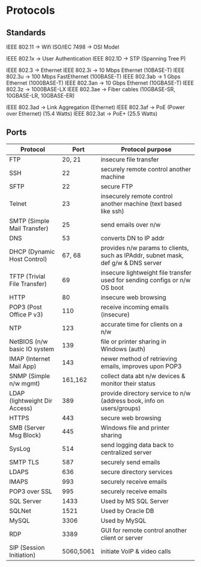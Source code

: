 # Protocols 

## Standards

IEEE 802.11  -> Wifi
ISO/IEC 7498 -> OSI Model


IEEE 802.1x  -> User Authentication
IEEE 802.1D -> STP (Spanning Tree P)

IEEE 802.3   -> Ethernet
IEEE 802.3i -> 10 Mbps Ethernet (10BASE-T)
IEEE 802.3u -> 100 Mbps FastEthernet (100BASE-T)
IEEE 802.3ab -> 1 Gbps Ethernet (1000BASE-T)
IEEE 802.3an -> 10 Gbps Ethernet (10GBASE-T)
IEEE 802.3z -> 1000BASE-LX
IEEE 802.3ae -> Fiber cables (10GBASE-SR, 10GBASE-LR, 10GBASE-ER)

IEEE 802.3ad -> Link Aggregation (Ethernet)
IEEE 802.3af -> PoE (Power over Ethernet) (15.4 Watts)
IEEE 802.3at -> PoE+ (25.5 Watts)

## Ports

| Protocol                      | Port      | Protocol purpose                                                                  |
|-------------------------------|-----------|-----------------------------------------------------------------------------------|
| FTP                           | 20, 21    | insecure file transfer                                                            |
| SSH                           | 22        | securely remote control another machine                                           |
| SFTP                          | 22        | secure FTP                                                                        |
| Telnet                        | 23        | insecurely remote control another machine (text based like ssh)                   |
| SMTP (Simple Mail Transfer)   | 25        | send emails over n/w                                                              |
| DNS                           | 53        | converts DN to IP addr                                                            |
| DHCP (Dynamic Host Control)   | 67, 68    | provides n/w params to clients, such as IPAddr, subnet mask, def g/w & DNS server |
| TFTP (Trivial File Transfer)  | 69        | insecure lightweight file transfer used for sending configs or n/w OS boot        |
| HTTP                          | 80        | insecure web browsing                                                             |
| POP3 (Post Office P v3)       | 110       | receive incoming emails (insecure)                                                |
| NTP                           | 123       | accurate time for clients on a n/w                                                |
| NetBIOS (n/w basic IO system  | 139       | file or printer sharing in Windows (auth)                                         |
| IMAP (Internet Mail App)      | 143       | newer method of retrieving emails, improves upon POP3                             |
| SNMP (Simple n/w mgmt)        | 161,162   | collect data abt n/w devices & monitor their status                               |
| LDAP (lightweight Dir Access) | 389       | provide directory service to n/w (address book, info on users/groups)             |
| HTTPS                         | 443       | secure web browsing                                                               |
| SMB (Server Msg Block)        | 445       | Windows file and printer sharing                                                  |
| SysLog                        | 514       | send logging data back to centralized server                                      |
| SMTP TLS                      | 587       | securely send emails                                                              |
| LDAPS                         | 636       | secure directory services                                                         |
| IMAPS                         | 993       | securely receive emails                                                           |
| POP3 over SSL                 | 995       | securely receive emails                                                           |
| SQL Server                    | 1433      | Used by MS SQL Server                                                             |
| SQLNet                        | 1521      | Used by Oracle DB                                                                 |
| MySQL                         | 3306      | Used by MySQL                                                                     |
| RDP                           | 3389      | GUI for remote control another client or server                                   |
| SIP (Session Initiation)      | 5060,5061 | initiate VoIP & video calls                                                       |


